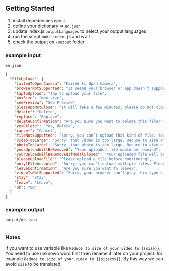 ## Getting Started

1. install depedencies `npm i`
2. define your dictionary => `en.json`
3. update index.js `outputLanguages` to select your output languages
4. run the script `node index.js` and wait
5. check the output on `/output` folder


### example input 

`en.json`
```json
{
  "FileUpload": {
    "failedToOpenCamera": "Failed to Open Camera",
    "browserNotSupported": "It seems your browser or app doesn’t support in-app recording.",
    "tapToUpload": "Tap to upload your file",
    "maxSize": "max size",
    "seePreview": "See Preview",
    "pleaseDoNotClose": "It will take a few minutes, please do not close the app.",
    "delete": "Delete",
    "replace": "Replace",
    "deleteConfirmation": "Are you sure you want to delete this file?",
    "yesDelete": "Yes, delete",
    "cancel": "Cancel",
    "fileNotSupported": "Sorry, you can’t upload that kind of file. You can upload any of the following files: {{formatsxxx}}",
    "videoTooLarge": "Sorry, that video is too large. Reduce to size of your video to {{sizexxx}} or less or select a different one.",
    "photoTooLarge": "Sorry, that photo is too large. Reduce to size of your photo to {{sizexxx}} or less or select a different one.",
    "yourUploadWillBeRemoved": "Your uploaded file would be removed",
    "yourUploadWillBeRemovedIfModalClosed": "Your uploaded file will be removed if you close this view",
    "pleaseUploadFile": "Please upload a file before continuing",
    "only1FileAccepted": "Sorry, you can’t upload multiple files. Please select a single file.",
    "leaveConfirmation": "Are you sure you want to leave?",
    "videoIsNotSupported": "Sorry, your browser can’t play this type of video file",
    "stay": "Stay",
    "leave": "Leave",
    "ok": "OK"
  }
}
```

### example output

`output/de.json`

```json

```

### Notes

if you want to use variable like `Reduce to size of your video to {{size}}`. You need to use unknown word first then rename it later on your project. 
for example `Reduce to size of your video to {{sizexxx}}`. By this way we can avoid `size` to be translated.
